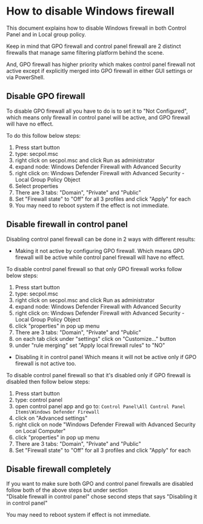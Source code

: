 
# How to disable Windows firewall

This document explains how to disable Windows firewall in both Control Panel and in Local group policy.

Keep in mind that GPO firewall and control panel firewall are 2 distinct firewalls that manage same
filtering platform behind the scene.

And, GPO firewall has higher priority which makes control panel firewall not active except if
explicitly merged into GPO firewall in either GUI settings or via PowerShell.

## Disable GPO firewall

To disable GPO firewall all you have to do is to set it to "Not Configured", which means only firewall
in control panel will be active, and GPO firewall will have no effect.

To do this follow below steps:

1. Press start button
2. type: secpol.msc
3. right click on secpol.msc and click Run as administrator
4. expand node: Windows Defender Firewall with Advanced Security
5. right click on: Windows Defender Firewall with Advanced Security - Local Group Policy Object
6. Select properties
7. There are 3 tabs: "Domain", "Private" and "Public"
8. Set "Firewall state" to "Off" for all 3 profiles and click "Apply" for each
9. You may need to reboot system if the effect is not immediate.

## Disable firewall in control panel

Disabling control panel firewall can be done in 2 ways with different results:

- Making it not active by configuring GPO firewall.
Which means GPO firewall will be active while control panel firewall will have no effect.

To disable control panel firewall so that only GPO firewall works follow below steps:

1. Press start button
2. type: secpol.msc
3. right click on secpol.msc and click Run as administrator
4. expand node: Windows Defender Firewall with Advanced Security
5. right click on: Windows Defender Firewall with Advanced Security - Local Group Policy Object
6. click "properties" in pop up menu
7. There are 3 tabs: "Domain", "Private" and "Public"
8. on each tab click under "settings" click on "Customize..." button
9. under "rule merging" set "Apply local firewall rules" to "NO"

- Disabling it in control panel
Which means it will not be active only if GPO firewall is not active too.

To disable control panel firewall so that it's disabled only if GPO firewall is disabled then
follow below steps:

1. Press start button
2. type: control panel
3. open control panel app and go to:
`Control Panel\All Control Panel Items\Windows Defender Firewall`
4. click on "Advanced settings"
5. right click on node "Windows Defender Firewall with Advanced Security on Local Computer"
6. click "properties" in pop up menu
7. There are 3 tabs: "Domain", "Private" and "Public"
8. Set "Firewall state" to "Off" for all 3 profiles and click "Apply" for each

## Disable firewall completely

If you want to make sure both GPO and control panel firewalls are disabled follow both of the above
steps but under section\
"Disable firewall in control panel" chose second steps that says "Disabling it in control panel"

You may need to reboot system if effect is not immediate.
